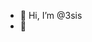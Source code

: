 - 👋 Hi, I’m @3sis
- 👀 

<!---
3sis/3sis is a ✨ special ✨ repository because its `README.md` (this file) appears on your GitHub profile.
You can click the Preview link to take a look at your changes.
--->
